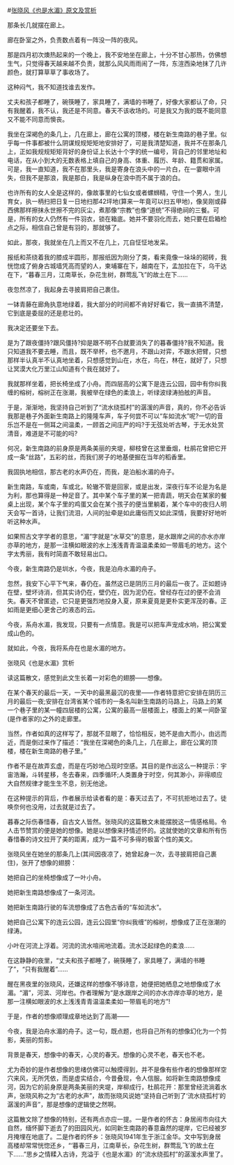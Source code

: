 #[张晓风《也是水湄》原文及赏析](https://www.vrrw.net/wx/8683.html)

那条长几就摆在廊上。

廊在卧室之外，负责数点着有一阵没一阵的夜风。

那是四月初次燠热起来的一个晚上，我不安地坐在廊上，十分不甘心那热，仿佛想生气，只觉得春天越来越不负责，就那么风风雨雨闹了一阵，东渲西染地抹了几许颜色，就打算草草了事收场了。

这种闷气，我不知道找谁去发作。

丈夫和孩子都睡了，碗筷睡了，家具睡了，满墙的书睡了，好像大家都认了命，只有我醒着，我不认，我还是不同意。春天不该收场的。可是我又为我的既不能同意又不能不同意而懊丧。



我坐在深褐色的条几上，几在廊上，廊在公寓的顶楼，楼在新生南路的巷子里。似乎每一件事都被什么阴谋规规矩矩地安排好了，可是我清楚知道，我并不在那条几上，正如我规规矩矩背好的身份证上长达十个字的统一编号，背自己的邻里地址和电话，在从小到大的无数表格上填自己的身高、体重、履历、年龄、籍贯和家属。可是，我一直知道，我不在那里头，我是寄身在浪头中的一片白，在一霎眼中消失，但我不是那浪，我是那白，我是纵身在浪中而不属于浪的白。

也许所有的女人全是这样的，像故事里的七仙女或者螺蛳精，守住一个男人，生儿育女，执一柄扫把日复一日地扫那42坪地(算来一年竟可以扫五甲地)，像吴刚或薛西佛那样擦抹永世擦不完的灰尘，煮那像“宗教”也像“道统”不得绝祠的三餐。可是，所有的女人仍然有一件羽衣，锁在箱底。她并不要羽化而去，她只要在启箱检点之际，相信自己曾是有羽的，那就够了。

如此，那夜，我就坐在几上而又不在几上，兀自怔怔地发呆。

报纸和茶绕着我的膝成半圆形，那报纸因为刚分了类，看来竟像一垛垛的砌砖，我恍惚成了俯身古城墙凭高而望的人，柬埔寨在下，越南在下，孟加拉在下，乌干达在下，“暮春三月，江南草长，杂花生树，群莺乱飞”的故土在下……

夜忽然凉了，我起身去寻披肩把自己裹住。

一钵青藤在廊角执意地绿着，我大部分的时间都不肯好好看它，我一直搞不清楚，它到底是委屈的还是悲壮的。

我决定还要坐下去。

是为了跟夜僵持?跟风僵持?抑是跟不明不白就要消失了的暮春僵持?我不知道。我只知道我不要去睡，而且，既不举杯，也不邀月，不跟山对弈，不跟水把臂，只想那样半认真半不认真地坐着，只想感觉到山在，水在，鸟在，林在，就好了，只想让冥漠大化万里江山知道有个我在就好了。

我就那样坐着，把长椅坐成了小舟。而四层高的公寓下是连云公园，园中有你纠我缠的榕树，榕树正在涨潮，我被举在绿色的柔浪上，听绿波绿涛拍舷的声音。

于是，渐渐地，我坚持自己听到了“流水绕孤村”的潺湲的声音，真的，你不必告诉我那是巷子外面新生南路上的隆隆车声，车子何尝不可以“车如流水”呢?一切的音乐岂不是在一侧耳之间温柔，一顾首之间庄严的吗?于无弦处听古琴，于无水处赏清音，难道是不可能的吗?

何况，新生南路的前身原是两条美丽的夹堤，柳枝曾在这里垂烟，杜鹃花曾把它开成一条“丝路”，五彩的丝，而我们房子的地基便掘在当年的稻香里。

我固执地相信，那古老的水声仍在，而我，是泊船水湄的舟子。

新生南路，车或南，车或北，轮辙不管是回家，或是出发，深夜行车不论是为名是为利，那也算得是一种足音了。其中某个车子里的某一把青蔬，明天会在某家的餐桌上出现，某个车子里的鸡蛋又会在某个孩子的便当里躺着，某个车中的夜归人明天会写一首诗，让我们流泪，人间的扯牵是如此庸俗而又如此深情，我要好好地听听这种水声。

如果照古文字学者的意思，“湄”字就是“水草交”的意思，是水跟岸之间的亦水亦岸亦草的地方，是那一注横如眼波的水上浅浅青青温温柔柔如一带眉毛的地方。这个字太秀丽，我有时简直不敢轻易出口。

今夜，新生南路仍是圳水，今夜，我是泊舟水湄的舟子。

忽然，我安下心平下气来，春仍在。虽然这已是阴历三月的最后一夜了。正如题诗在壁，壁坏诗消，但其实诗仍在，壁仍在，因为泥仍在。曾经存在过的便不会消失。春天不曾匿迹，它只是更强烈地投身入夏，原来夏竟是更朴实更浑茂的春。正如雨是更细心更舍己的液态的云。

今夜，系舟水湄，我发现，只要有一点情意。我是可以把车声宠成水响，把公寓爱成山色的。

就如此，今夜，我将系舟在也是水湄的地方。

张晓风《也是水湄》赏析

读这篇散文，感觉到此文生长着一对彩色的翅膀——想像。

在某个春天的最后一天，一天中的最黑最沉的夜里——作者特意把它安排在阴历三月的最后一夜;安排在台湾省某个城市的一条名叫新生南路的马路上，马路上的某一个巷子里的某一幢四层楼的公寓，公寓的最高一层楼面上，楼面上的某一间卧室(是作者家的)之外的走廊里。

当然，作者如真的这样写了，那就不显眼了，恰恰相反，她不是由大而小，由远而近，而是倒过来作了描述：“我坐在深褐色的条几上，几在廊上，廊在公寓的顶楼，楼在新生南路的巷子里。”

作者不是在故弄玄虚，而是在巧妙地凸现时空感。其目的是作出这么一种提示：宇宙浩瀚，斗转星移，冬去春来，四季循环;人类置身于时空，何其渺小，非得顺应大自然规律才能生生不息，别无他途。

在这种提示的背后，作者展示给读者看的是：春天过去了，不可抗拒地过去了。徒唤奈何也没用，过去就是过去了。

暮春之际伤春惜春，自古文人皆然。张晓风的这篇散文未能摆脱这一情感格局。令人击节赞赏的便是她的想像。她是以想像来抒情述怀的。这就使她的文章和所有伤春惜春的诗文拉开了美的距离，成为一篇不可多得的极富个性的美文。

张晓风坐在她坐的那条几上(其间因夜凉了，她曾起身一次，去寻披肩把自己裹住)，张开了想像的翅膀：

她把自己的坐椅想像成了一叶小舟。

她把新生南路想像成了一条河流。

她把新生南路行驶的车流想像成了古色古香的“车如流水”。

她把自己公寓下的连云公园，连云公园里“你纠我缠”的榕树，想像成了正在涨潮的绿涛。

小叶在河流上浮着。河流的流水喧闹地流着。流水泛起绿色的柔浪……

在这静静的夜里，“丈夫和孩子都睡了，碗筷睡了，家具睡了，满墙的书睡了”，“只有我醒着”……

醒在黑夜里的张晓风，还嫌这样的想像不够诗意，她便把她栖息之地想像成了水湄。“湄”，河滨、河岸也。作者理解为“是水跟岸之间的亦水亦岸亦草的地方，是那一注横如眼波的水上浅浅青青温温柔柔如一带眉毛的地方”!

于是，作者的想像顺理成章地达到了高潮——

今夜，我是泊舟水湄的舟子。这一句，既点题，也将自己所有的想像幻化为一个剪影，美丽的剪影。

背景是春天，想像中的春天，心灵的春天。想像的心灵不老，春天也不老。

尤为奇妙的是作者想像的思绪仿佛可以触摸得到，并不是像有些作者的想像那样空穴来风，无所凭依，而是虚实结合，今昔叠现，令人信服。如将新生南路想像成河，因为它的前身原是两条美丽的夹堤，岸柳成行，杜鹃花开：那里曾经流淌着水声，张晓风称之为“古老的水声”，故而张晓风说她“坚持自己听到了‘流水绕孤村’的潺湲的声音”，那是想像的逻辑使之然啊。

这篇散文除了想像的特别，还有两点亦应一提。一是作者的怀古：身居闹市向往大自然，缅怀脚下逝去了的田园风光，如同新生南路的春意盎然的堤岸，它已经被岁月掩埋在地底了。二是作者的怀乡：张晓风1941年生于浙江金华。文中写到身居高楼却常常恍惚还乡，“‘暮春三月，江南草长，杂花生树，群莺乱飞’的故土在下……”思乡之情糅入古诗，充溢于《也是水湄》的“流水绕孤村”的潺湲水声里了。

